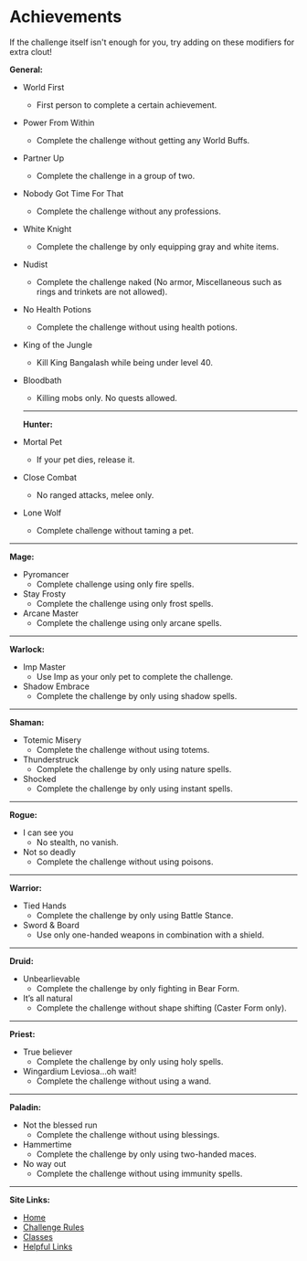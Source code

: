 # Achievements

If the challenge itself isn't enough for you, try adding on these modifiers for extra clout!

**General:**
- World First
  - First person to complete a certain achievement.
- Power From Within
  - Complete the challenge without getting any World Buffs.
- Partner Up
  - Complete the challenge in a group of two.
- Nobody Got Time For That
  - Complete the challenge without any professions.
- White Knight
  - Complete the challenge by only equipping gray and white items.
- Nudist
  - Complete the challenge naked (No armor, Miscellaneous such as rings and trinkets are not allowed).
- No Health Potions
  - Complete the challenge without using health potions.
- King of the Jungle
  - Kill King Bangalash while being under level 40.
- Bloodbath
  - Killing mobs only. No quests allowed.
  
  ---
  
  **Hunter:**
- Mortal Pet
  - If your pet dies, release it.
- Close Combat
  - No ranged attacks, melee only.
- Lone Wolf
	- Complete challenge without taming a pet.

---

**Mage:**
- Pyromancer
	- Complete challenge using only fire spells.
- Stay Frosty
	- Complete the challenge using only frost spells.
- Arcane Master
	- Complete the challenge using only arcane spells.

---

**Warlock:**
- Imp Master
	- Use Imp as your only pet to complete the challenge.
- Shadow Embrace
	- Complete the challenge by only using shadow spells.

---

**Shaman:**
- Totemic Misery
	- Complete the challenge without using totems.
- Thunderstruck
	- Complete the challenge by only using nature spells.
- Shocked
	- Complete the challenge by only using instant spells.

---

**Rogue:**
- I can see you
	- No stealth, no vanish.
- Not so deadly
	- Complete the challenge without using poisons.

---

**Warrior:**
- Tied Hands
	- Complete the challenge by only using Battle Stance.
- Sword & Board
	- Use only one-handed weapons in combination with a shield.

---

**Druid:**
- Unbearlievable
	- Complete the challenge by only fighting in Bear Form.
- It’s all natural
	- Complete the challenge without shape shifting (Caster Form only).

---

**Priest:**
- True believer
	- Complete the challenge by only using holy spells.
- Wingardium Leviosa…oh wait!
	- Complete the challenge without using a wand.

---

**Paladin:**
- Not the blessed run
	- Complete the challenge without using blessings.
- Hammertime
	- Complete the challenge by only using two-handed maces.
- No way out
	- Complete the challenge without using immunity spells.

---

**Site Links:**
- [Home](https://github.com/ultrasoftcore345/Classic_Hardcore/blob/main/README.md)
- [Challenge Rules](https://github.com/ultrasoftcore345/Classic_Hardcore/blob/main/Rules.md)
- [Classes](https://github.com/ultrasoftcore345/Classic_Hardcore/blob/main/Classes.md)
- [Helpful Links](https://github.com/ultrasoftcore345/Classic_Hardcore/blob/main/Links.md)
